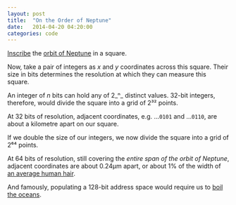 ```yaml
---
layout: post
title:  "On the Order of Neptune"
date:   2014-04-20 04:20:00
categories: code
---
```


[Inscribe][] the [orbit of Neptune][] in a square.

Now, take a pair of integers as _x_ and _y_ coordinates across this square. Their size in bits determines the resolution at which they can measure this square.

An integer of _n_ bits can hold any of 2_ⁿ_ distinct values. 32-bit integers, therefore, would divide the square into a grid of 2³² points.

At 32 bits of resolution, adjacent coordinates, e.g. …<code>0101</code> and …<code>0110</code>, are about a kilometre apart on our square.

If we double the size of our integers, we now divide the square into a grid of 2⁶⁴ points.

At 64 bits of resolution, still covering the _entire span of the orbit of Neptune_, adjacent coordinates are about 0.24µm apart, or about 1% of the width of [an average human hair][].

And famously, populating a 128-bit address space would require us to [boil the oceans][].

[Inscribe]: http://en.wikipedia.org/wiki/Inscribed_figure
[orbit of Neptune]: http://en.wikipedia.org/wiki/Neptune#Orbit_and_rotation
[an average human hair]: http://hypertextbook.com/facts/1999/BrianLey.shtml
[boil the oceans]: https://blogs.oracle.com/bonwick/entry/128_bit_storage_are_you
